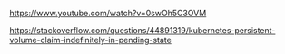 https://www.youtube.com/watch?v=0swOh5C3OVM

https://stackoverflow.com/questions/44891319/kubernetes-persistent-volume-claim-indefinitely-in-pending-state

